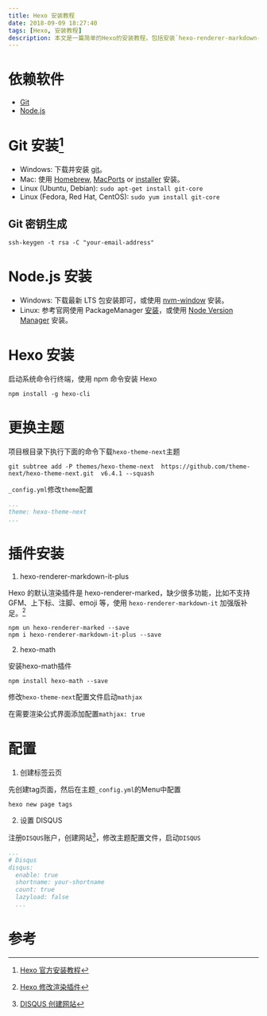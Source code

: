 ```yaml
---
title: Hexo 安装教程
date: 2018-09-09 18:27:40
tags: [Hexo, 安装教程]
description: 本文是一篇简单的Hexo的安装教程，包括安装`hexo-renderer-markdown-it-plus`渲染插件支持注脚与上下标，安装`hexo-math`插件支持`mathjax`显示数学公式，以及安装评论系统DISQUS。
---
```


# 依赖软件

* [Git](https://git-scm.com/)
* [Node.js](https://nodejs.org)

# Git 安装[^1]

* Windows: 下载并安装 [git](https://git-scm.com/download/win)。
* Mac: 使用 [Homebrew](http://mxcl.github.com/homebrew/), [MacPorts](http://www.macports.org/) or [installer](http://sourceforge.net/projects/git-osx-installer/) 安装。
* Linux (Ubuntu, Debian): `sudo apt-get install git-core`
* Linux (Fedora, Red Hat, CentOS): `sudo yum install git-core`

## Git 密钥生成

```shell
ssh-keygen -t rsa -C "your-email-address"
```

# Node.js 安装

* Windows: 下载最新 LTS 包安装即可，或使用 [nvm-window](https://github.com/coreybutler/nvm-windows) 安装。
* Linux: 参考官网使用 PackageManager [安装](https://nodejs.org/en/download/package-manager/)，或使用 [Node Version Manager](https://github.com/creationix/nvm) 安装。

# Hexo 安装

启动系统命令行终端，使用 npm 命令安装 Hexo

```shell
npm install -g hexo-cli
```

# 更换主题

项目根目录下执行下面的命令下载`hexo-theme-next`主题

```shell
git subtree add -P themes/hexo-theme-next  https://github.com/theme-next/hexo-theme-next.git  v6.4.1 --squash
```

`_config.yml`修改`theme`配置

```yml
...
theme: hexo-theme-next
...
```

# 插件安装

1. hexo-renderer-markdown-it-plus

Hexo 的默认渲染插件是 hexo-renderer-marked，缺少很多功能，比如不支持 GFM、上下标、注脚、emoji 等，使用 `hexo-renderer-markdown-it` 加强版补足。[^2]

```shell
npm un hexo-renderer-marked --save
npm i hexo-renderer-markdown-it-plus --save
```

2. hexo-math

安装hexo-math插件

```shell
npm install hexo-math --save
```

修改`hexo-theme-next`配置文件启动`mathjax`

在需要渲染公式界面添加配置`mathjax: true`

# 配置

1. 创建标签云页

先创建tag页面，然后在主题`_config.yml`的Menu中配置

```shell
hexo new page tags
```

2. 设置 DISQUS

注册`DISQUS`账户，创建网站[^4]，修改主题配置文件，启动`DISQUS`

```yml
...
# Disqus
disqus:
  enable: true
  shortname: your-shortname
  count: true
  lazyload: false
  ...
```

# 参考

[^1]: [Hexo 官方安装教程][1]
[^2]: [Hexo 修改渲染插件][2]
[^3]: [hexo-theme-next wiki][3]
[^4]: [DISQUS 创建网站][4]

[1]: https://hexo.io/docs/index.html    "Hexo 官方安装教程"
[2]: https://hmgqzx.github.io/wiki/Hexo/Hexo%20%E6%8F%92%E4%BB%B6/MarkDown%20%E6%B8%B2%E6%9F%93%E6%8F%92%E4%BB%B6/ "Hexo修改渲染插件"
[3]: https://github.com/iissnan/hexo-theme-next/wiki
[4]: https://disqus.com/admin/create/